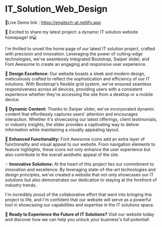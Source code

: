 # IT_Solution_Web_Design

🔗Live Demo link : https://engitech-at.netlify.app

🚀 Excited to share my latest project: a dynamic IT solution website homepage! 🌐💻

I'm thrilled to unveil the home page of our latest IT solution project, crafted with precision and innovation. Leveraging the power of cutting-edge technologies, we've seamlessly integrated Bootstrap, Swiper slider, and Font Awesome to create an engaging and responsive user experience.

🎨 **Design Excellence:** Our website boasts a sleek and modern design, meticulously crafted to reflect the sophistication and efficiency of our IT solutions. With Bootstrap's flexible grid system, we've ensured seamless responsiveness across all devices, providing users with a consistent experience whether they're accessing the site from a desktop or a mobile device.

🔄 **Dynamic Content:** Thanks to Swiper slider, we've incorporated dynamic content that effortlessly captures users' attention and encourages interaction. Whether it's showcasing our latest offerings, client testimonials, or industry insights, the slider provides a captivating way to deliver information while maintaining a visually appealing layout.

🌟 **Enhanced Functionality:** Font Awesome icons add an extra layer of functionality and visual appeal to our website. From navigation elements to feature highlights, these icons not only enhance the user experience but also contribute to the overall aesthetic appeal of the site.

💡 **Innovative Solutions:** At the heart of this project lies our commitment to innovation and excellence. By leveraging state-of-the-art technologies and design principles, we've created a website that not only showcases our IT solutions but also demonstrates our dedication to staying at the forefront of industry trends.

I'm incredibly proud of the collaborative effort that went into bringing this project to life, and I'm confident that our website will serve as a powerful tool in showcasing our capabilities and expertise in the IT solutions space.

🚀 **Ready to Experience the Future of IT Solutions?** Visit our website today and discover how we can help you unlock your business's full potential!

